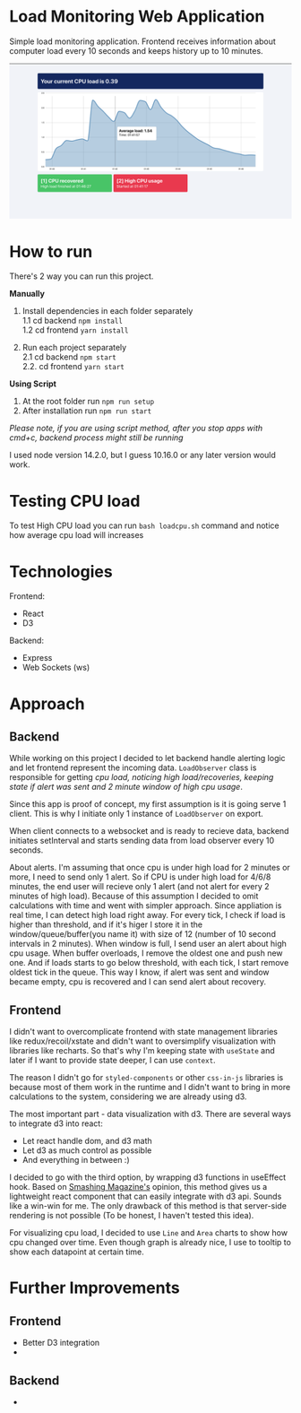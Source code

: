 # Load Monitoring Web Application

Simple load monitoring application.
Frontend receives information about computer load every 10 seconds and keeps history up to 10 minutes. 

![Screenshot from app](./system.png "App screenshot")

# How to run

There's 2 way you can run this project.

**Manually** 
1. Install dependencies in each folder separately \
  1.1 cd backend `npm install` \
  1.2 cd frontend `yarn install` 

2. Run each project separately \
   2.1  cd backend `npm start` \
   2.2. cd frontend `yarn start`

**Using Script**

1. At the root folder run `npm run setup`
2. After installation run `npm run start`

_Please note, if you are using script method, after you stop apps with cmd+c, backend process might still be running_

I used node version 14.2.0, but I guess 10.16.0 or any later version would work.

# Testing CPU load

To test High CPU load you can run
`bash loadcpu.sh` command and notice how average cpu load will increases

# Technologies

Frontend:
- React
- D3

Backend:
- Express
- Web Sockets (ws)

# Approach

## Backend
While working on this project I decided to let backend handle alerting logic and let frontend represent the incoming data. `LoadObserver` class is responsible for getting _cpu load, noticing high load/recoveries, keeping state if alert was sent and 2 minute window of high cpu usage_.

Since this app is proof of concept, my first assumption is it is going serve 1 client. This is why I initiate only 1 instance of `LoadObserver` on export.

When client connects to a websocket and is ready to recieve data, backend initiates setInterval and starts sending data from load observer every 10 seconds.

About alerts. I'm assuming that once cpu is under high load for 2 minutes or more, I need to send only 1 alert. So if CPU is under high load for 4/6/8 minutes, the end user will recieve only 1 alert (and not alert for every 2 minutes of high load). Because of this assumption I decided to omit calculations with time and went with simpler approach. Since appliation is real time, I can detect high load right away. For every tick, I check if load is higher than threshold, and if it's higer I store it in the window/queue/buffer(you name it) with size of 12 (number of 10 second intervals in 2 minutes). When window is full, I send user an alert about high cpu usage. When buffer overloads, I remove the oldest one and push new one. And if loads starts to go below threshold, with each tick, I start remove oldest tick in the queue. This way I know, if alert was sent and window became empty, cpu is recovered and I can send alert about recovery.

## Frontend 

I didn't want to overcomplicate frontend with state management libraries like redux/recoil/xstate and didn't want to oversimplify visualization with libraries like recharts. So that's why I'm keeping state with `useState` and later if I want to provide state deeper, I can use `context`.

The reason I didn't go for `styled-components` or other `css-in-js` libraries is because most of them work in the runtime and I didn't want to bring in more calculations to the system, considering we are already using d3.

The most important part - data visualization with d3. There are several ways to integrate d3 into react:

* Let react handle dom, and d3 math
* Let d3 as much control as possible
* And everything in between :)

I decided to go with the third option, by wrapping d3 functions in useEffect hook. Based on [Smashing Magazine's](https://www.smashingmagazine.com/2018/02/react-d3-ecosystem/) opinion, this method gives us a lightweight react component that can easily integrate with d3 api. Sounds like a win-win for me. The only drawback of this method is that server-side rendering is not possible (To be honest, I haven't tested this idea).

For visualizing cpu load, I decided to use `Line` and `Area` charts to show how cpu changed over time. Even though graph is already nice, I use to tooltip to show each datapoint at certain time.


# Further Improvements

  ## Frontend
  - Better D3 integration
  - 
  ## Backend
  - 
